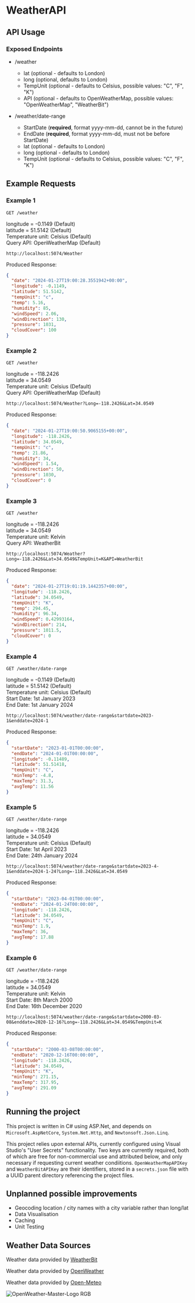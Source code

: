 # WeatherAPI

## API Usage

### Exposed Endpoints
- /weather
  - lat (optional - defaults to London)
  - long (optional, defaults to London)
  - TempUnit (optional - defaults to Celsius, possible values: "C", "F", "K")
  - API (optional - defaults to OpenWeatherMap, possible values: "OpenWeatherMap", "WeatherBit")

- /weather/date-range
    - StartDate (**required**, format yyyy-mm-dd, cannot be in the future)
    - EndDate (**required**, format yyyy-mm-dd, must not be before StartDate)
    - lat (optional - defaults to London)
    - long (optional - defaults to London)
    - TempUnit (optional - defaults to Celsius, possible values: "C", "F", "K")

## Example Requests
### Example 1

`GET /weather`

longitude = -0.1149 (Default)  
latitude = 51.5142 (Default)  
Temperature unit: Celsius (Default)  
Query API: OpenWeatherMap (Default)

    http://localhost:5074/Weather

Produced Response:

```json
{
  "date": "2024-01-27T19:00:28.3551942+00:00",
  "longitude": -0.1149,
  "latitude": 51.5142,
  "tempUnit": "c",
  "temp": 5.16,
  "humidity": 85,
  "windSpeed": 2.06,
  "windDirection": 130,
  "pressure": 1031,
  "cloudCover": 100
}
```

### Example 2

`GET /weather`

longitude = -118.2426  
latitude = 34.0549  
Temperature unit: Celsius (Default)  
Query API: OpenWeatherMap (Default)

    http://localhost:5074/Weather?Long=-118.2426&Lat=34.0549

Produced Response:

```json
{
  "date": "2024-01-27T19:00:50.9065155+00:00",
  "longitude": -118.2426,
  "latitude": 34.0549,
  "tempUnit": "c",
  "temp": 21.86,
  "humidity": 34,
  "windSpeed": 1.54,
  "windDirection": 50,
  "pressure": 1030,
  "cloudCover": 0
}
```

### Example 3

`GET /weather`

longitude = -118.2426  
latitude = 34.0549  
Temperature unit: Kelvin  
Query API: WeatherBit

    http://localhost:5074/Weather?Long=-118.2426&Lat=34.0549&TempUnit=K&API=WeatherBit

Produced Response:

```json
{
  "date": "2024-01-27T19:01:19.1442357+00:00",
  "longitude": -118.2426,
  "latitude": 34.0549,
  "tempUnit": "K",
  "temp": 294.45,
  "humidity": 96.34,
  "windSpeed": 0.42993164,
  "windDirection": 214,
  "pressure": 1011.5,
  "cloudCover": 0
}
```

### Example 4

`GET /weather/date-range`

longitude = -0.1149 (Default)  
latitude = 51.5142 (Default)  
Temperature unit: Celsius (Default)  
Start Date: 1st January 2023  
End Date: 1st January 2024

    http://localhost:5074/weather/date-range&startdate=2023-1&enddate=2024-1

Produced Response:

```json
{
  "startDate": "2023-01-01T00:00:00",
  "endDate": "2024-01-01T00:00:00",
  "longitude": -0.11489,
  "latitude": 51.51418,
  "tempUnit": "C",
  "minTemp": -4.8,
  "maxTemp": 31.3,
  "avgTemp": 11.56
}
```

### Example 5

`GET /weather/date-range`

longitude = -118.2426  
latitude = 34.0549  
Temperature unit: Celsius (Default)  
Start Date: 1st April 2023  
End Date: 24th January 2024

    http://localhost:5074/weather/date-range&startdate=2023-4-1&enddate=2024-1-24?Long=-118.2426&Lat=34.0549

Produced Response:

```json
{
  "startDate": "2023-04-01T00:00:00",
  "endDate": "2024-01-24T00:00:00",
  "longitude": -118.2426,
  "latitude": 34.0549,
  "tempUnit": "C",
  "minTemp": 1.9,
  "maxTemp": 36,
  "avgTemp": 17.88
}
```

### Example 6

`GET /weather/date-range`

longitude = -118.2426  
latitude = 34.0549  
Temperature unit: Kelvin  
Start Date: 8th March 2000  
End Date: 16th December 2020

    http://localhost:5074/weather/date-range&startdate=2000-03-08&enddate=2020-12-16?Long=-118.2426&Lat=34.0549&TempUnit=K

Produced Response:

```json
{
  "startDate": "2000-03-08T00:00:00",
  "endDate": "2020-12-16T00:00:00",
  "longitude": -118.2426,
  "latitude": 34.0549,
  "tempUnit": "K",
  "minTemp": 271.15,
  "maxTemp": 317.95,
  "avgTemp": 291.09
}
```

## Running the project

This project is written in C# using ASP.Net, and depends on ```Microsoft.AspNetCore```, ```System.Net.Http```, and ```Newtonsoft.Json.Linq```.

This project relies upon external APIs, currently configured using Visual Studio's "User Secrets" functionality. Two keys are currently required, both of which are free for non-commercial use and attributed below, and only necessary if requesting current weather condiitions. ```OpenWeatherMapAPIKey``` and ```WeatherBitAPIKey``` are their identifiers, stored in a ```secrets.json``` file with a UUID parent directory referencing the project files.

## Unplanned possible improvements

- Geocoding location / city names with a city variable rather than long/lat
- Data Visualisation
- Caching
- Unit Testing


## Weather Data Sources

Weather data provided by [WeatherBit](https://www.weatherbit.io/)

Weather data provided by [OpenWeather](https://openweathermap.org/)

Weather data provided by [Open-Meteo](https://open-meteo.com/)

![OpenWeather-Master-Logo RGB](https://github.com/BenSisk/WeatherAPI/assets/43730029/02401a9a-d255-46c7-a16e-6508caca7fd9)
